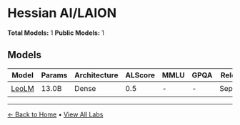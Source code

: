 # Hessian AI/LAION

**Total Models:** 1
**Public Models:** 1

## Models

| Model | Params | Architecture | ALScore | MMLU | GPQA | Released | Status |
|-------|--------|--------------|---------|------|------|----------|--------|
| [LeoLM](../models/hessian-ailaion/leolm.md) | 13.0B | Dense | 0.5 | - | - | Sep/2023 | 🟢 |

---

[← Back to Home](../README.md) • [View All Labs](../labs/)
